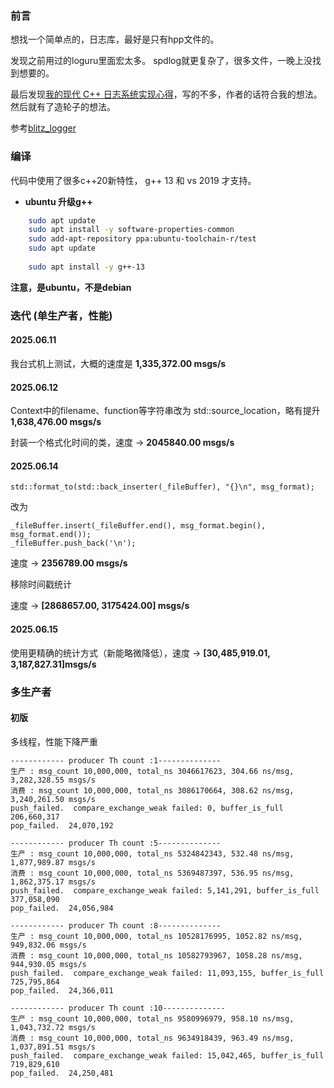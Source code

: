 
### 前言

想找一个简单点的，日志库，最好是只有hpp文件的。  

发现之前用过的loguru里面宏太多。
spdlog就更复杂了，很多文件，一晚上没找到想要的。

最后发现[我的现代 C++ 日志系统实现心得](https://zhuanlan.zhihu.com/p/7580825580)，写的不多，作者的话符合我的想法。  
然后就有了造轮子的想法。

参考[blitz_logger](https://github.com/Pp3ng/blitz_logger )


### 编译

代码中使用了很多c++20新特性，    g++ 13 和 vs 2019 才支持。

+ **ubuntu 升级g++**

```bash
    sudo apt update
    sudo apt install -y software-properties-common
    sudo add-apt-repository ppa:ubuntu-toolchain-r/test
    sudo apt update
    
    sudo apt install -y g++-13
```

**注意，是ubuntu，不是debian**

### 迭代 (单生产者，性能)

#### 2025.06.11

  我台式机上测试，大概的速度是 **1,335,372.00 msgs/s**

#### 2025.06.12

  Context中的filename、function等字符串改为 std::source_location，略有提升
  **1,638,476.00 msgs/s**

  封装一个格式化时间的类，速度 -> **2045840.00 msgs/s**

#### 2025.06.14

```
std::format_to(std::back_inserter(_fileBuffer), "{}\n", msg_format); 
```

 改为

```
_fileBuffer.insert(_fileBuffer.end(), msg_format.begin(), msg_format.end());
_fileBuffer.push_back('\n');
```

  速度 -> **2356789.00 msgs/s**

移除时间戳统计

  速度 -> **[2868657.00, 3175424.00] msgs/s**

#### 2025.06.15

使用更精确的统计方式（新能略微降低），速度 -> **[30,485,919.01,  3,187,827.31]msgs/s**  

### 多生产者

#### 初版

  多线程，性能下降严重

```
------------ producer Th count :1--------------
生产 : msg_count 10,000,000, total_ns 3046617623, 304.66 ns/msg, 3,282,328.55 msgs/s
消费 : msg_count 10,000,000, total_ns 3086170664, 308.62 ns/msg, 3,240,261.50 msgs/s
push_failed.  compare_exchange_weak failed: 0, buffer_is_full 206,660,317
pop_failed.  24,070,192

------------ producer Th count :5--------------
生产 : msg_count 10,000,000, total_ns 5324842343, 532.48 ns/msg, 1,877,989.87 msgs/s
消费 : msg_count 10,000,000, total_ns 5369487397, 536.95 ns/msg, 1,862,375.17 msgs/s
push_failed.  compare_exchange_weak failed: 5,141,291, buffer_is_full 377,058,090
pop_failed.  24,056,984

------------ producer Th count :8--------------
生产 : msg_count 10,000,000, total_ns 10528176995, 1052.82 ns/msg, 949,832.06 msgs/s
消费 : msg_count 10,000,000, total_ns 10582793967, 1058.28 ns/msg, 944,930.05 msgs/s
push_failed.  compare_exchange_weak failed: 11,093,155, buffer_is_full 725,795,864
pop_failed.  24,366,011

------------ producer Th count :10--------------
生产 : msg_count 10,000,000, total_ns 9580996979, 958.10 ns/msg, 1,043,732.72 msgs/s
消费 : msg_count 10,000,000, total_ns 9634918439, 963.49 ns/msg, 1,037,891.51 msgs/s
push_failed.  compare_exchange_weak failed: 15,042,465, buffer_is_full 719,829,610
pop_failed.  24,250,481
```